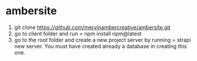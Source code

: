 # ambersite

1. git clone https://github.com/mervinambercreative/ambersite.git
2. go to client folder and run = npm install npm@latest
3. go to the root folder and create a new project server by running = strapi new server. You must have created already a database in creating this one.
